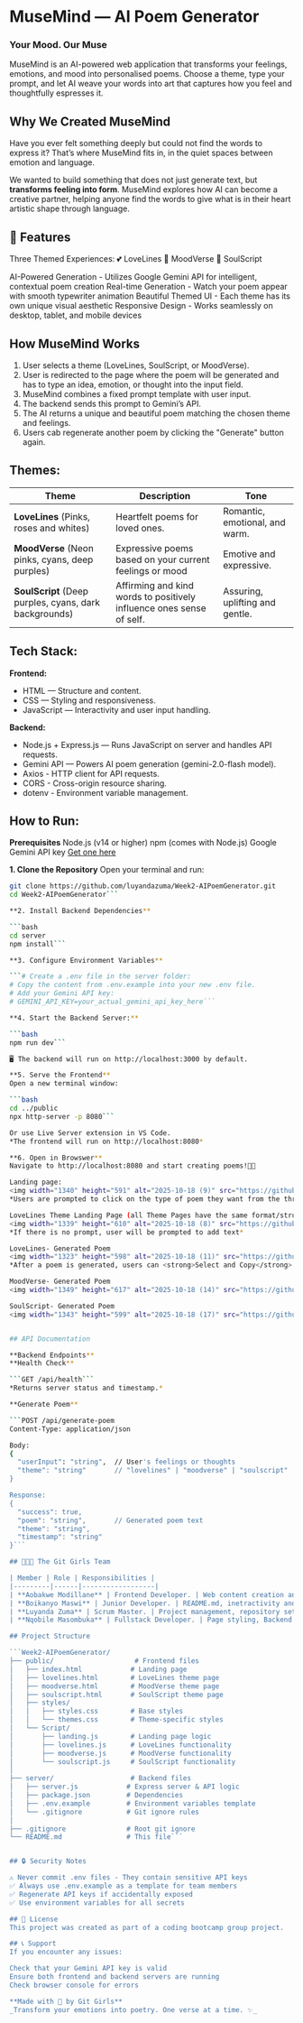 # MuseMind — AI Poem Generator
<h3>Your Mood. Our Muse</h3>

MuseMind is an AI-powered web application that transforms your feelings, emotions, and mood into personalised poems. Choose a theme, type your prompt, and let AI weave your words into art that captures how you feel and thoughtfully espresses it.


## Why We Created MuseMind

Have you ever felt something deeply but could not find the words to express it? That’s where MuseMind fits in, in the quiet spaces between emotion and language.  

We wanted to build something that does not just generate text, but **transforms feeling into form**. MuseMind explores how AI can become a creative partner, helping anyone find the words to give what is in their heart artistic shape through language.


## 🌟 Features

Three Themed Experiences:
💕 LoveLines 
🎨 MoodVerse 
🌟 SoulScript 

AI-Powered Generation - Utilizes Google Gemini API for intelligent, contextual poem creation
Real-time Generation - Watch your poem appear with smooth typewriter animation
Beautiful Themed UI - Each theme has its own unique visual aesthetic
Responsive Design - Works seamlessly on desktop, tablet, and mobile devices


## How MuseMind Works

1. User selects a theme (LoveLines, SoulScript, or MoodVerse).  
2. User is redirected to the page where the poem will be generated and has to type an idea, emotion, or thought into the input field.  
3. MuseMind combines a fixed prompt template with user input.  
4. The backend sends this prompt to Gemini’s API.  
5. The AI returns a unique and beautiful poem matching the chosen theme and feelings.
6. Users cab regenerate another poem by clicking the "Generate" button again.


## Themes:

| Theme | Description | Tone |
|-------|--------|-------------|
| **LoveLines** (Pinks, roses and whites) | Heartfelt poems for loved ones. |  Romantic, emotional, and warm. |
| **MoodVerse** (Neon pinks, cyans, deep purples) | Expressive poems based on your current feelings or mood | Emotive and expressive. 
| **SoulScript** (Deep purples, cyans, dark backgrounds) | Affirming and kind words to positively influence ones sense of self. | Assuring, uplifting and gentle. |



## Tech Stack:

**Frontend:**  
- HTML — Structure and content.
- CSS — Styling and responsiveness. 
- JavaScript — Interactivity and user input handling.

**Backend:**  
- Node.js + Express.js — Runs JavaScript on server and handles API requests. 
- Gemini API — Powers AI poem generation (gemini-2.0-flash model). 
- Axios - HTTP client for API requests.
- CORS - Cross-origin resource sharing.
- dotenv - Environment variable management.


## How to Run:

**Prerequisites**
Node.js (v14 or higher)
npm (comes with Node.js)
Google Gemini API key [Get one here](https://aistudio.google.com/app/apikey)

**1. Clone the Repository**
Open your terminal and run:

``` bash
git clone https://github.com/luyandazuma/Week2-AIPoemGenerator.git
cd Week2-AIPoemGenerator```

**2. Install Backend Dependencies**

```bash
cd server
npm install```

**3. Configure Environment Variables**

```# Create a .env file in the server folder:
# Copy the content from .env.example into your new .env file.
# Add your Gemini API key:
# GEMINI_API_KEY=your_actual_gemini_api_key_here```

**4. Start the Backend Server:**

```bash
npm run dev```

🖥️ The backend will run on http://localhost:3000 by default.

**5. Serve the Frontend**
Open a new terminal window:

```bash
cd ../public
npx http-server -p 8080```

Or use Live Server extension in VS Code.
*The frontend will run on http://localhost:8080*

**6. Open in Browswer**
Navigate to http://localhost:8080 and start creating poems!📝✨

Landing page: 
<img width="1340" height="591" alt="2025-10-18 (9)" src="https://github.com/user-attachments/assets/ffa1da0c-f263-4cdb-baf4-fe58f5d1adc6" />
*Users are prompted to click on the type of poem they want from the three given options*

LoveLines Theme Landing Page (all Theme Pages have the same format/structure and functionality)
<img width="1339" height="610" alt="2025-10-18 (8)" src="https://github.com/user-attachments/assets/892a9a76-56e3-47a5-8e47-0c688f9f75dd" />
*If there is no prompt, user will be prompted to add text*

LoveLines- Generated Poem 
<img width="1323" height="598" alt="2025-10-18 (11)" src="https://github.com/user-attachments/assets/2ca40f8f-49cc-4ede-a5ff-2f9173ef1266" />
*After a poem is generated, users can <strong>Select and Copy</strong> poem to paste onto Clipboard or message. Users can also regenerate another poem by clicking the "Generate" button again*

MoodVerse- Generated Poem 
<img width="1349" height="617" alt="2025-10-18 (14)" src="https://github.com/user-attachments/assets/6efd7da1-9504-42cd-974f-6fb1bfbcd601" />

SoulScript- Generated Poem
<img width="1343" height="599" alt="2025-10-18 (17)" src="https://github.com/user-attachments/assets/6f45fe8d-d85e-4ead-ae7c-2d06f492000b" />


## API Documentation

**Backend Endpoints**
**Health Check**

```GET /api/health```
*Returns server status and timestamp.*

**Generate Poem**

```POST /api/generate-poem
Content-Type: application/json

Body:
{
  "userInput": "string",  // User's feelings or thoughts
  "theme": "string"       // "lovelines" | "moodverse" | "soulscript"
}

Response:
{
  "success": true,
  "poem": "string",       // Generated poem text
  "theme": "string",
  "timestamp": "string"
}```

## 👩🏽‍💻 The Git Girls Team

| Member | Role | Responsibilities |
|---------|------|------------------|
| **Aobakwe Modillane** | Frontend Developer. | Web content creation and page styling. |
| **Boikanyo Maswi** | Junior Developer. | README.md, inetractivity and user input handling, GitHub About section |
| **Luyanda Zuma** | Scrum Master. | Project management, repository setup, inetractivity and user input handling, documentation. |
| **Nqobile Masombuka** | Fullstack Developer. | Page styling, Backend Integration & API Development, Application deployment, documentation, README.md. |

## Project Structure

```Week2-AIPoemGenerator/
├── public/                    # Frontend files
│   ├── index.html            # Landing page
│   ├── lovelines.html        # LoveLines theme page
│   ├── moodverse.html        # MoodVerse theme page
│   ├── soulscript.html       # SoulScript theme page
│   ├── styles/
│   │   ├── styles.css        # Base styles
│   │   └── themes.css        # Theme-specific styles
│   └── Script/
│       ├── landing.js        # Landing page logic
│       ├── lovelines.js      # LoveLines functionality
│       ├── moodverse.js      # MoodVerse functionality
│       └── soulscript.js     # SoulScript functionality
│
├── server/                   # Backend files
│   ├── server.js            # Express server & API logic
│   ├── package.json         # Dependencies
│   ├── .env.example         # Environment variables template
│   └── .gitignore           # Git ignore rules
│
├── .gitignore               # Root git ignore
└── README.md                # This file```


## 🔒 Security Notes

⚠️ Never commit .env files - They contain sensitive API keys
✅ Always use .env.example as a template for team members
✅ Regenerate API keys if accidentally exposed
✅ Use environment variables for all secrets

## 📄 License
This project was created as part of a coding bootcamp group project.

## 📞 Support
If you encounter any issues:

Check that your Gemini API key is valid
Ensure both frontend and backend servers are running
Check browser console for errors

**Made with 💜 by Git Girls**
_Transform your emotions into poetry. One verse at a time. ✨_ 

